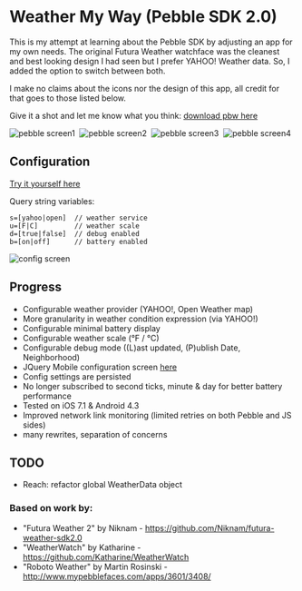 
Weather My Way (Pebble SDK 2.0)
=================================

This is my attempt at learning about the Pebble SDK by adjusting an app for my own needs. The original Futura Weather watchface was the cleanest and best looking design I had seen but I prefer YAHOO! Weather data. So, I added the option to switch between both. 

I make no claims about the icons nor the design of this app, all credit for that goes to those listed below. 

Give it a shot and let me know what you think: [download pbw here](https://github.com/jaredbiehler/weather-my-way/releases/download/1.0.3/weather-my-way-v1.0.3.pbw)

![pebble screen1](https://raw.githubusercontent.com/jaredbiehler/weather-my-way/master/screenshots/pebble-screenshot1.png)&nbsp;
![pebble screen2](https://raw.githubusercontent.com/jaredbiehler/weather-my-way/master/screenshots/pebble-screenshot2.png)&nbsp;
![pebble screen3](https://raw.githubusercontent.com/jaredbiehler/weather-my-way/master/screenshots/pebble-screenshot3.png)&nbsp;
![pebble screen4](https://raw.githubusercontent.com/jaredbiehler/weather-my-way/master/screenshots/pebble-screenshot4.png)

## Configuration 

[Try it yourself here](http://jaredbiehler.github.io/weather-my-way/config/)

 Query string variables: 
```
s=[yahoo|open]  // weather service
u=[F|C]         // weather scale
d=[true|false]  // debug enabled
b=[on|off]      // battery enabled
```

![config screen](https://raw.githubusercontent.com/jaredbiehler/weather-my-way/master/screenshots/weather-my-way-config.png)

## Progress
 - Configurable weather provider (YAHOO!, Open Weather map)
  - More granularity in weather condition expression (via YAHOO!)
 - Configurable minimal battery display
 - Configurable weather scale (°F / °C)
 - Configurable debug mode ((L)ast updated, (P)ublish Date, Neighborhood)
 - JQuery Mobile configuration screen [here](http://jaredbiehler.github.io/weather-my-way/config/)
 - Config settings are persisted 
 - No longer subscribed to second ticks, minute & day for better battery performance
 - Tested on iOS 7.1 & Android 4.3
 - Improved network link monitoring (limited retries on both Pebble and JS sides)
 - many rewrites, separation of concerns

## TODO
- Reach: refactor global WeatherData object

### Based on work by:
 - "Futura Weather 2" by Niknam - https://github.com/Niknam/futura-weather-sdk2.0
 - "WeatherWatch" by Katharine - https://github.com/Katharine/WeatherWatch
 - "Roboto Weather" by Martin Rosinski - http://www.mypebblefaces.com/apps/3601/3408/
